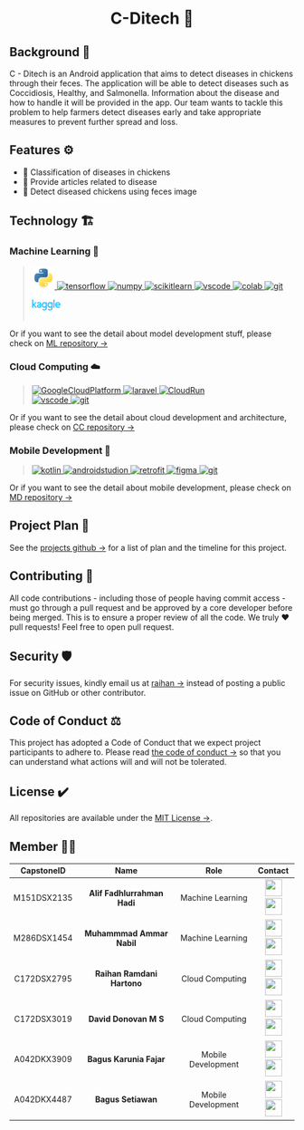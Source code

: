 <div align="center">
  <h1>C-Ditech 🐔</h1>
</div>

## Background 📄
C - Ditech is an Android application that aims to detect diseases in chickens through their feces. The application will be able to detect diseases such as Coccidiosis, Healthy, and Salmonella. Information about the disease and how to handle it will be provided in the app. Our team wants to tackle this problem to help farmers detect diseases early and take appropriate measures to prevent further spread and loss.

## Features ⚙
- 🐔 Classification of diseases in chickens
- 📰 Provide articles related to disease
- 🔎 Detect diseased chickens using feces image

## Technology 🏗️

### Machine Learning 🤖
> <a href="https://www.python.org" target="_blank" rel="noreferrer"> <img src="https://raw.githubusercontent.com/devicons/devicon/master/icons/python/python-original.svg" alt="python" width="40" height="40"/> </a>
<a href="https://www.tensorflow.org" target="_blank" rel="noreferrer"> <img src="https://www.vectorlogo.zone/logos/tensorflow/tensorflow-icon.svg" alt="tensorflow" width="40" height="40"/> </a>
<a href="https://numpy.org/" target="_blank" rel="noreferrer"> <img src="https://numpy.org/images/logo.svg" alt="numpy" width="40" height="40"/> </a> 
<a href="https://scikit-learn.org/stable/" target="_blank" rel="noreferrer"> <img src="https://scikit-learn.org/stable/_static/scikit-learn-logo-small.png" alt="scikitlearn"  height="40"/> </a> 
<a href="https://code.visualstudio.com/" target="_blank" rel="noreferrer"> <img src="https://code.visualstudio.com/assets/images/code-stable.png" alt="vscode" width="40" height="40"/> </a>
<a href="https://colab.research.google.com" target="_blank" rel="noreferrer"> <img src="https://colab.research.google.com/img/colab_favicon_256px.png" alt="colab" width="40" height="40"/> </a>
<a href="https://git-scm.com/" target="_blank" rel="noreferrer"> <img src="https://www.vectorlogo.zone/logos/git-scm/git-scm-icon.svg" alt="git" width="40" height="40"/> </a> 
<a href="https://kaggle.com/" target="_blank" rel="noreferrer"> <img src="https://raw.githubusercontent.com/devicons/devicon/master/icons/kaggle/kaggle-original-wordmark.svg" alt="kaggle" height="50"/> </a> 

Or if you want to see the detail about model development stuff, please check on [ML repository &rarr;](https://github.com/C-Ditech/ML)

### Cloud Computing ☁️
> <a href="https://cloud.google.com/" target="_blank" rel="noreferrer"> <img src="https://idolstarastronomer.com/images/cloud_platform.png" alt="GoogleCloudPlatform"  height="40"/> </a>
<a href="https://www.laravel.com" target="_blank" rel="noreferrer"> <img src="https://www.vectorlogo.zone/logos/laravel/laravel-ar21.svg" alt="laravel" width="60" height="40"/> </a> 
<a href="https://cloud.google.com/" target="_blank" rel="noreferrer"> <img src="https://repository-images.githubusercontent.com/189295422/f294aa00-838c-11e9-8e27-a1fdc651371f" alt="CloudRun"  height="40"/> </a>  
<a href="https://code.visualstudio.com/" target="_blank" rel="noreferrer"> <img src="https://code.visualstudio.com/assets/images/code-stable.png" alt="vscode" width="40" height="40"/> </a>
<a href="https://git-scm.com/" target="_blank" rel="noreferrer"> <img src="https://www.vectorlogo.zone/logos/git-scm/git-scm-icon.svg" alt="git" width="40" height="40"/> </a> 

Or if you want to see the detail about cloud development and architecture, please check on [CC repository &rarr;](https://github.com/C-Ditech/CC)

### Mobile Development 📱
> <a href="https://kotlinlang.org" target="_blank" rel="noreferrer"> <img src="https://brandslogos.com/wp-content/uploads/images/large/kotlin-logo.png" alt="kotlin" width="40" height="40"/> </a>
<a href="https://developer.android.com/studio/" target="_blank" rel="noreferrer"> <img src="https://logonoid.com/images/android-studio-logo.png" alt="androidstudion" width="40" height="40"/> </a>
<a href="https://square.github.io/retrofit/" target="_blank" rel="noreferrer"> <img src="https://square.github.io/retrofit/static/icon-square.png" alt="retrofit" width="40" height="40"/> </a> 
<a href="https://figma.com/" target="_blank" rel="noreferrer"> <img src="https://brandslogos.com/wp-content/uploads/images/large/figma-logo.png" alt="figma" width="25" height="40"/> </a> 
<a href="https://git-scm.com/" target="_blank" rel="noreferrer"> <img src="https://www.vectorlogo.zone/logos/git-scm/git-scm-icon.svg" alt="git" width="40" height="40"/> </a> 

Or if you want to see the detail about mobile development, please check on [MD repository &rarr;](https://github.com/C-Ditech/MD)

## Project Plan 📌
See the [projects github &rarr;](https://github.com/orgs/C-Ditech/projects/1) for a list of plan and the timeline for this project.

## Contributing 🤝
All code contributions - including those of people having commit access - must go through a pull request and be approved by a core developer before being merged. This is to ensure a proper review of all the code. We truly ❤️ pull requests! Feel free to open pull request.

## Security 🛡️
For security issues, kindly email us at [raihan &rarr;](mailto:raihanramdani41@yahoo.com) instead of posting a public issue on GitHub or other contributor.

## Code of Conduct ⚖️
This project has adopted a Code of Conduct that we expect project participants to adhere to. Please read [the code of conduct &rarr;](https://github.com/C-Ditech/.github/blob/main/CODE_OF_CONDUCT.md) so that you can understand what actions will and will not be tolerated.

## License ✔️
All repositories are available under the [MIT License &rarr;](https://github.com/C-Ditech/.github/blob/main/LICENSE).

## Member 👱‍♂️
| CapstoneID | Name | Role | Contact |
| :---: | :---: | :---: | :---: |
M151DSX2135 | **Alif Fadhlurrahman Hadi** | Machine Learning | <a href="https://github.com/MokaChaos"><img src="https://logos-download.com/wp-content/uploads/2016/09/GitHub_logo.png" width="30" height="30"></a> <a href="linkedin.com/in/aliffadhlu9"><img src="https://logospng.org/download/linkedin/logo-linkedin-icon-4096.png" width="30" height="30"></a>
M286DSX1454 | **Muhammmad Ammar Nabil** | Machine Learning | <a href="https://github.com/manabil"><img src="https://logos-download.com/wp-content/uploads/2016/09/GitHub_logo.png" width="30" height="30"></a> <a href="https://linkedin.com/in/manabil"><img src="https://logospng.org/download/linkedin/logo-linkedin-icon-4096.png" width="30" height="30"></a>
C172DSX2795 | **Raihan Ramdani Hartono** | Cloud Computing | <a href="https://github.com/raihanramdd"><img src="https://logos-download.com/wp-content/uploads/2016/09/GitHub_logo.png" width="30" height="30"></a> <a href="linkedin.com/in/raihan-ramdani"><img src="https://logospng.org/download/linkedin/logo-linkedin-icon-4096.png" width="30" height="30"></a>
C172DSX3019 | **David Donovan M S** | Cloud Computing | <a href="isi_ini_guys"><img src="https://logos-download.com/wp-content/uploads/2016/09/GitHub_logo.png" width="30" height="30"></a> <a href="https://www.linkedin.com/in/david-denovan-ms-30a184202/"><img src="https://logospng.org/download/linkedin/logo-linkedin-icon-4096.png" width="30" height="30"></a>
A042DKX3909 | **Bagus Karunia Fajar** | Mobile Development | <a href="https://github.com/baguskf"><img src="https://logos-download.com/wp-content/uploads/2016/09/GitHub_logo.png" width="30" height="30"></a> <a href="linkedin.com/in/baguskurniafajar"><img src="https://logospng.org/download/linkedin/logo-linkedin-icon-4096.png" width="30" height="30"></a>
A042DKX4487 | **Bagus Setiawan** | Mobile Development | <a href="https://github.com/BagusStn"><img src="https://logos-download.com/wp-content/uploads/2016/09/GitHub_logo.png" width="30" height="30"></a> <a href="linkedin.com/in/bagus-setiawan-031896155"><img src="https://logospng.org/download/linkedin/logo-linkedin-icon-4096.png" width="30" height="30"></a>
